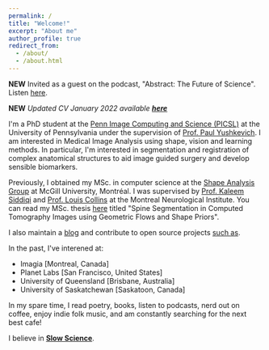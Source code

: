 ```yaml
---
permalink: /
title: "Welcome!"
excerpt: "About me"
author_profile: true
redirect_from: 
  - /about/
  - /about.html
---
```


**NEW** Invited as a guest on the podcast, "Abstract: The Future of Science". Listen [here](https://anchor.fm/abstractcast).

**NEW** *Updated CV January 2022 available [**here**](https://github.com/Pulkit-Khandelwal/pulkit-khandelwal.github.io/blob/master/Pulkit_Khandelwal_CV.pdf)*

I'm a PhD student at the [Penn Image Computing and Science (PICSL)](http://picsl.upenn.edu/) at the University of Pennsylvania  under the supervision of [Prof. Paul Yushkevich](http://picsl.upenn.edu/people-staff-james-c-gee/faculty-staff/paul-yushkevich/). I am interested in Medical Image Analysis using shape, vision and learning methods. In particular, I'm interested in segmentation and registration of complex anatomical structures to aid image guided surgery and develop sensible biomarkers.

Previously, I obtained my MSc. in computer science at the [Shape Analysis Group](http://www.cim.mcgill.ca/~shape/) at McGill University, Montréal. I was supervised by [Prof. Kaleem Siddiqi](http://www.cim.mcgill.ca/~siddiqi/) and [Prof. Louis Collins](http://nist.mni.mcgill.ca/) at the Montreal Neurological Institute. You can read my MSc. thesis [here](https://escholarship.mcgill.ca/concern/theses/4b29bb21t) titled "Spine Segmentation in Computed
Tomography Images using Geometric Flows and Shape Priors".

I also maintain a [blog](https://pulkit-khandelwal.github.io/blog/) and contribute to open source projects [such as](https://github.com/Pulkit-Khandelwal/Reinforcement-Learning-Notebooks).

In the past, I've interened at:
* Imagia [Montreal, Canada]
* Planet Labs [San Francisco, United States]
* University of Queensland [Brisbane, Australia]
* University of Saskatchewan [Saskatoon, Canada]


In my spare time, I read poetry, books, listen to podcasts, nerd out on coffee, enjoy indie folk music, and am constantly searching for the next best cafe!

I believe in [**Slow Science**](http://slow-science.org/).

